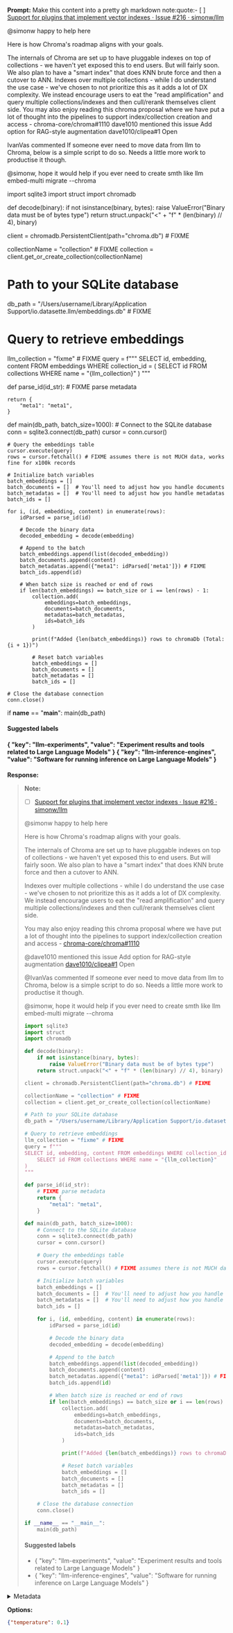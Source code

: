 **Prompt:**
Make this content into a pretty gh markdown note:quote:- [ ] [Support for plugins that implement vector indexes · Issue #216 · simonw/llm](https://github.com/simonw/llm/issues/216)

@simonw happy to help here

Here is how Chroma's roadmap aligns with your goals.

The internals of Chroma are set up to have pluggable indexes on top of collections - we haven't yet exposed this to end users. But will fairly soon. We also plan to have a "smart index" that does KNN brute force and then a cutover to ANN.
Indexes over multiple collections - while I do understand the use case - we've chosen to not prioritize this as it adds a lot of DX complexity. We instead encourage users to eat the "read amplification" and query multiple collections/indexes and then cull/rerank themselves client side.
You may also enjoy reading this chroma proposal where we have put a lot of thought into the pipelines to support index/collection creation and access - chroma-core/chroma#1110
  dave1010 mentioned this issue 
Add option for RAG-style augmentation dave1010/clipea#1
Open

IvanVas commented 
If someone ever need to move data from llm to Chroma, below is a simple script to do so. Needs a little more work to productise it though.

@simonw, hope it would help if you ever need to create smth like llm embed-multi migrate --chroma

import sqlite3
import struct
import chromadb


def decode(binary):
    if not isinstance(binary, bytes):
        raise ValueError("Binary data must be of bytes type")
    return struct.unpack("<" + "f" * (len(binary) // 4), binary)


client = chromadb.PersistentClient(path="chroma.db") # FIXME

collectionName = "collection" # FIXME
collection = client.get_or_create_collection(collectionName)

# Path to your SQLite database
db_path = "/Users/username/Library/Application Support/io.datasette.llm/embeddings.db" # FIXME

# Query to retrieve embeddings
llm_collection = "fixme" # FIXME
query = f"""
SELECT id, embedding, content FROM embeddings WHERE collection_id = (
    SELECT id FROM collections WHERE name = "{llm_collection}" 
)
"""


def parse_id(id_str):
    # FIXME parse metadata

    return {
        "meta1": "meta1",
    }


def main(db_path, batch_size=1000):
    # Connect to the SQLite database
    conn = sqlite3.connect(db_path)
    cursor = conn.cursor()

    # Query the embeddings table
    cursor.execute(query)
    rows = cursor.fetchall() # FIXME assumes there is not MUCH data, works fine for x100k records

    # Initialize batch variables
    batch_embeddings = []
    batch_documents = []  # You'll need to adjust how you handle documents
    batch_metadatas = []  # You'll need to adjust how you handle metadatas
    batch_ids = []

    for i, (id, embedding, content) in enumerate(rows):
        idParsed = parse_id(id)

        # Decode the binary data
        decoded_embedding = decode(embedding)

        # Append to the batch
        batch_embeddings.append(list(decoded_embedding))
        batch_documents.append(content)
        batch_metadatas.append({"meta1": idParsed['meta1']}) # FIXME
        batch_ids.append(id)

        # When batch size is reached or end of rows
        if len(batch_embeddings) == batch_size or i == len(rows) - 1:
            collection.add(
                embeddings=batch_embeddings,
                documents=batch_documents,
                metadatas=batch_metadatas,
                ids=batch_ids
            )

            print(f"Added {len(batch_embeddings)} rows to chromaDb (Total: {i + 1})")

            # Reset batch variables
            batch_embeddings = []
            batch_documents = []
            batch_metadatas = []
            batch_ids = []

    # Close the database connection
    conn.close()


if __name__ == "__main__":
    main(db_path)

#### Suggested labels
#### {   "key": "llm-experiments",   "value": "Experiment results and tools related to Large Language Models" } {   "key": "llm-inference-engines",   "value": "Software for running inference on Large Language Models" }

**Response:**
> **Note:**
> 
> - [ ] [Support for plugins that implement vector indexes · Issue #216 · simonw/llm](https://github.com/simonw/llm/issues/216)
> 
> @simonw happy to help here
> 
> Here is how Chroma's roadmap aligns with your goals.
> 
> The internals of Chroma are set up to have pluggable indexes on top of collections - we haven't yet exposed this to end users. But will fairly soon. We also plan to have a "smart index" that does KNN brute force and then a cutover to ANN.
> 
> Indexes over multiple collections - while I do understand the use case - we've chosen to not prioritize this as it adds a lot of DX complexity. We instead encourage users to eat the "read amplification" and query multiple collections/indexes and then cull/rerank themselves client side.
> 
> You may also enjoy reading this chroma proposal where we have put a lot of thought into the pipelines to support index/collection creation and access - [chroma-core/chroma#1110](https://github.com/chroma-core/chroma/issues/1110)
> 
> @dave1010 mentioned this issue 
> Add option for RAG-style augmentation [dave1010/clipea#1](https://github.com/dave1010/clipea/issues/1)
> Open
> 
> @IvanVas commented 
> If someone ever need to move data from llm to Chroma, below is a simple script to do so. Needs a little more work to productise it though.
> 
> @simonw, hope it would help if you ever need to create smth like llm embed-multi migrate --chroma
> 
> ```python
> import sqlite3
> import struct
> import chromadb
> 
> def decode(binary):
>     if not isinstance(binary, bytes):
>         raise ValueError("Binary data must be of bytes type")
>     return struct.unpack("<" + "f" * (len(binary) // 4), binary)
> 
> client = chromadb.PersistentClient(path="chroma.db") # FIXME
> 
> collectionName = "collection" # FIXME
> collection = client.get_or_create_collection(collectionName)
> 
> # Path to your SQLite database
> db_path = "/Users/username/Library/Application Support/io.datasette.llm/embeddings.db" # FIXME
> 
> # Query to retrieve embeddings
> llm_collection = "fixme" # FIXME
> query = f"""
> SELECT id, embedding, content FROM embeddings WHERE collection_id = (
>     SELECT id FROM collections WHERE name = "{llm_collection}" 
> )
> """
> 
> def parse_id(id_str):
>     # FIXME parse metadata
>     return {
>         "meta1": "meta1",
>     }
> 
> def main(db_path, batch_size=1000):
>     # Connect to the SQLite database
>     conn = sqlite3.connect(db_path)
>     cursor = conn.cursor()
> 
>     # Query the embeddings table
>     cursor.execute(query)
>     rows = cursor.fetchall() # FIXME assumes there is not MUCH data, works fine for x100k records
> 
>     # Initialize batch variables
>     batch_embeddings = []
>     batch_documents = []  # You'll need to adjust how you handle documents
>     batch_metadatas = []  # You'll need to adjust how you handle metadatas
>     batch_ids = []
> 
>     for i, (id, embedding, content) in enumerate(rows):
>         idParsed = parse_id(id)
> 
>         # Decode the binary data
>         decoded_embedding = decode(embedding)
> 
>         # Append to the batch
>         batch_embeddings.append(list(decoded_embedding))
>         batch_documents.append(content)
>         batch_metadatas.append({"meta1": idParsed['meta1']}) # FIXME
>         batch_ids.append(id)
> 
>         # When batch size is reached or end of rows
>         if len(batch_embeddings) == batch_size or i == len(rows) - 1:
>             collection.add(
>                 embeddings=batch_embeddings,
>                 documents=batch_documents,
>                 metadatas=batch_metadatas,
>                 ids=batch_ids
>             )
> 
>             print(f"Added {len(batch_embeddings)} rows to chromaDb (Total: {i + 1})")
> 
>             # Reset batch variables
>             batch_embeddings = []
>             batch_documents = []
>             batch_metadatas = []
>             batch_ids = []
> 
>     # Close the database connection
>     conn.close()
> 
> if __name__ == "__main__":
>     main(db_path)
> ```
> 
> #### Suggested labels
> 
> - { "key": "llm-experiments", "value": "Experiment results and tools related to Large Language Models" }
> - { "key": "llm-inference-engines", "value": "Software for running inference on Large Language Models" }

<details><summary>Metadata</summary>

- Duration: 18920 ms
- Datetime: 2024-01-10T19:44:23.081178
- Model: gpt-3.5-turbo-0613

</details>

**Options:**
```json
{"temperature": 0.1}
```

